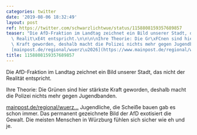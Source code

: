 ```yaml
---
categories: twitter
date: '2019-08-06 18:32:49'
layout: post
ref: https://twitter.com/schwarzlichtwue/status/1158808159357689857
teaser: "Die AfD-Fraktion im Landtag zeichnet ein Bild unserer Stadt, das nicht der\
  \ Realit\xE4t entspricht.\n\n\n\nIhre Theorie: Die Gr\xFCnen sind hier st\xE4rkste\
  \ Kraft geworden, deshalb macht die Polizei nichts mehr gegen Jugendbanden.\n\n\
  [mainpost.de/regional/wuerz\u2026](https://www.mainpost.de/regional/wuerzburg/Wegen-Jugendbanden-AfD-kritisiert-Wuerzburger-Polizei;art735,10290465)"
title: 1158808159357689857
---
```

Die AfD-Fraktion im Landtag zeichnet ein Bild unserer Stadt, das nicht der Realität entspricht.



Ihre Theorie: Die Grünen sind hier stärkste Kraft geworden, deshalb macht die Polizei nichts mehr gegen Jugendbanden.

[mainpost.de/regional/wuerz…](https://www.mainpost.de/regional/wuerzburg/Wegen-Jugendbanden-AfD-kritisiert-Wuerzburger-Polizei;art735,10290465)
Jugendliche, die Scheiße bauen gab es schon immer. Das permanent gezeichnete Bild der AfD exotisiert die Gewalt. Die meisten Menschen in Würzburg fühlen sich sicher wie eh und je.